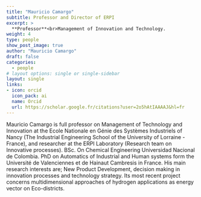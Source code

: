 ```yaml
---
title: "Mauricio Camargo"
subtitle: Professor and Director of ERPI
excerpt: >
  **Professor**<br>Management of Innovation and Technology.
weight: 4
type: people
show_post_image: true
author: "Mauricio Camargo"
draft: false
categories:
  - people
# layout options: single or single-sidebar
layout: single
links:
- icon: orcid
  icon_pack: ai
  name: Orcid
  url: https://scholar.google.fr/citations?user=2o5hAtIAAAAJ&hl=fr
---
```


Mauricio Camargo is full professor on Management of Technology and Innovation at the Ecole Nationale en Génie des Systèmes Industriels of Nancy (The Industrial Engineering School of the University of Lorraine -France), and researcher at the ERPI Laboratory (Research team on Innovative processes). BSc. On Chemical Engineering Universidad Nacional de Colombia. PhD on Automatics of Industrial and Human systems form the Université de Valenciennes et de Hainaut Cambresis in France. His main research interests are; New Product Development, decision making in innovation processes and technology strategy. Its most recent project concerns multidimensional approaches of hydrogen applications as energy vector on Eco-districts.

